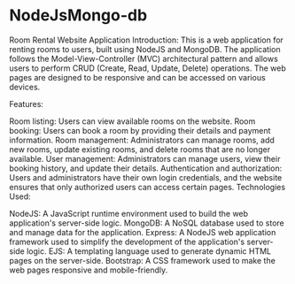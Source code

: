 # NodeJsMongo-db

Room Rental Website Application
Introduction:
This is a web application for renting rooms to users, built using NodeJS and MongoDB. The application follows the Model-View-Controller (MVC) architectural pattern and allows users to perform CRUD (Create, Read, Update, Delete) operations. The web pages are designed to be responsive and can be accessed on various devices.

Features:

Room listing: Users can view available rooms on the website.
Room booking: Users can book a room by providing their details and payment information.
Room management: Administrators can manage rooms, add new rooms, update existing rooms, and delete rooms that are no longer available.
User management: Administrators can manage users, view their booking history, and update their details.
Authentication and authorization: Users and administrators have their own login credentials, and the website ensures that only authorized users can access certain pages.
Technologies Used:

NodeJS: A JavaScript runtime environment used to build the web application's server-side logic.
MongoDB: A NoSQL database used to store and manage data for the application.
Express: A NodeJS web application framework used to simplify the development of the application's server-side logic.
EJS: A templating language used to generate dynamic HTML pages on the server-side.
Bootstrap: A CSS framework used to make the web pages responsive and mobile-friendly.
